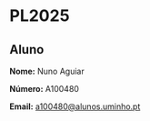 # PL2025
## Aluno

**Nome:**  Nuno Aguiar

**Número:**  A100480

**Email:** a100480@alunos.uminho.pt
